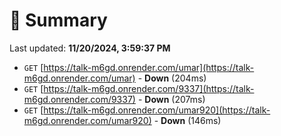 # 📖 Summary
Last updated: **11/20/2024, 3:59:37 PM**

- `GET` [https://talk-m6gd.onrender.com/umar](https://talk-m6gd.onrender.com/umar) - **Down** (204ms)
- `GET` [https://talk-m6gd.onrender.com/9337](https://talk-m6gd.onrender.com/9337) - **Down** (207ms)
- `GET` [https://talk-m6gd.onrender.com/umar920](https://talk-m6gd.onrender.com/umar920) - **Down** (146ms)
